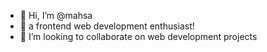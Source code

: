 - 👋 Hi, I’m @mahsa
- 👀 a frontend web development enthusiast!
- 💞️ I’m looking to collaborate on web development projects

<!---
mahsakhorshiddoust/mahsakhorshiddoust is a ✨ special ✨ repository because its `README.md` (this file) appears on your GitHub profile.
You can click the Preview link to take a look at your changes.
--->

